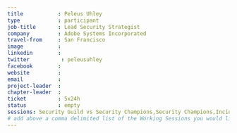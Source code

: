 ```yaml
---
title           : Peleus Uhley
type            : participant
job-title       : Lead Security Strategist
company         : Adobe Systems Incorporated
travel-from     : San Francisco
image           :
linkedin        :
twitter          : peleusuhley
facebook        :
website         :
email           :
project-leader  :
chapter-leader  :
ticket          : 5x24h
status          : empty
sessions: Security Guild vs Security Champions,Security Champions,Incident Response Playbook,Lessons learned from public bug bounties programmes,Cross-Company Hackathons,Internal Bug Bounties Programmes,Machine Learning and Security,Bug Bounty Playbook
# add above a comma delimited list of the Working Sessions you would like to attend (use the session's title)
---
```


<!-- put more details about participant here -->
